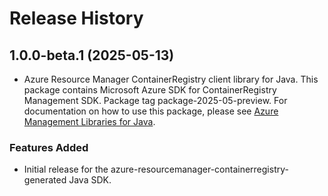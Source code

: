# Release History

## 1.0.0-beta.1 (2025-05-13)

- Azure Resource Manager ContainerRegistry client library for Java. This package contains Microsoft Azure SDK for ContainerRegistry Management SDK.  Package tag package-2025-05-preview. For documentation on how to use this package, please see [Azure Management Libraries for Java](https://aka.ms/azsdk/java/mgmt).
### Features Added

- Initial release for the azure-resourcemanager-containerregistry-generated Java SDK.

